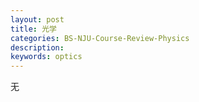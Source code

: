```yaml
---
layout: post
title: 光学
categories: BS-NJU-Course-Review-Physics
description: 
keywords: optics
---
```


无